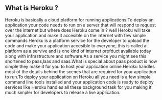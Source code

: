 ## What is Heroku ?

Heroku is basically a cloud platform for running applications.To deploy an application your code needs to run on a server that will respond to request over the internet but where does Heroku come in ? well Heroku will take your application and make it accesible on the internet with few simple commands.Heroku is a platform service for the developer to upload the code and make your application accesible to everyone, this is called a platform as a servive and is one kind of internet profduct available today along with infrastructure and software.As a service you might see this shortened to paas,laas and saas.What is special about paas product is how simple they make it for you to host your application online.Heroku handles most of the details behind the scenes that are required for your application to run.To deploy your application on Heroku all you need is a few simple command line tools installed and your application code is ready to deploy services like Heroku handles all these background task for you making it much simpler for developers to release a live application.